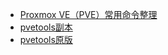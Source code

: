 - [Proxmox VE（PVE）常用命令整理](https://www.xrgzs.top/posts/pve-cmd)
- [pvetools副本](https://github.com/AaG7xNnrgbzeyqc5woPS/pvetools)
- [pvetools原版](https://github.com/ivanhao/pvetools)
